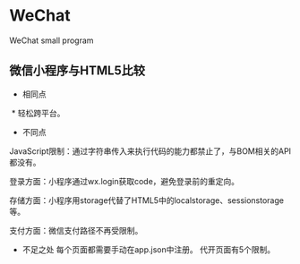 # WeChat
WeChat small program

## 微信小程序与HTML5比较
* 相同点

  * 轻松跨平台。
  
* 不同点

JavaScript限制：通过字符串传入来执行代码的能力都禁止了，与BOM相关的API都没有。

登录方面：小程序通过wx.login获取code，避免登录前的重定向。

存储方面：小程序用storage代替了HTML5中的localstorage、sessionstorage等。

支付方面：微信支付路径不再受限制。

* 不足之处
每个页面都需要手动在app.json中注册。
代开页面有5个限制。
